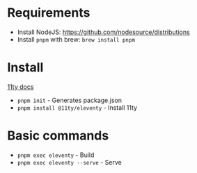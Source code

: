 # Requirements

- Install NodeJS: https://github.com/nodesource/distributions
- Install `pnpm` with brew: `brew install pnpm`

# Install

[11ty docs](https://www.11ty.dev/docs/)

- `pnpm init` - Generates package.json
- `pnpm install @11ty/eleventy` - Install 11ty

# Basic commands

- `pnpm exec eleventy` - Build
- `pnpm exec eleventy --serve` - Serve
